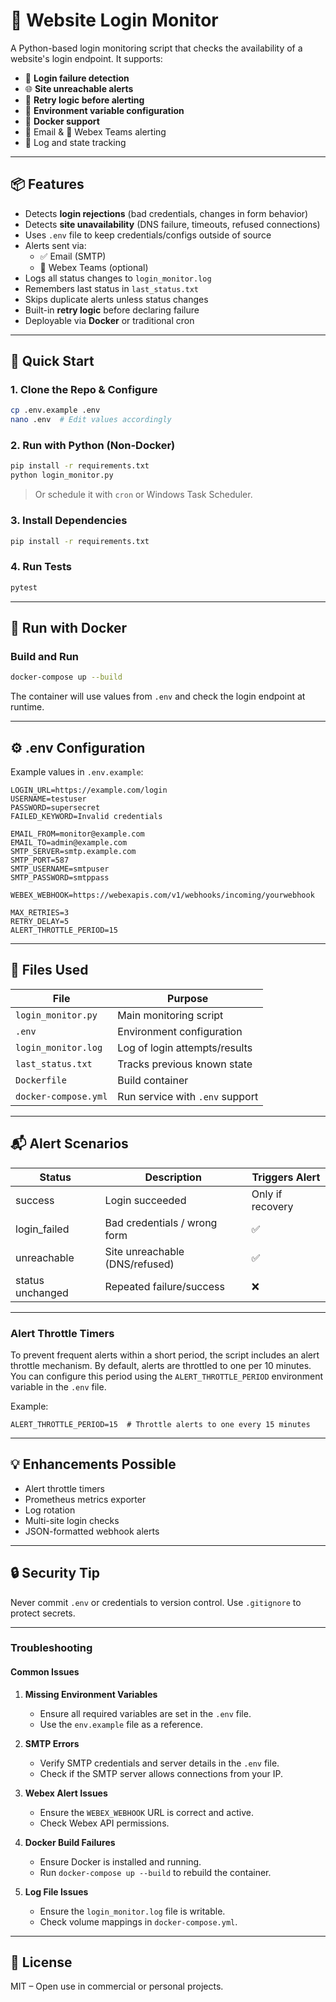 # 🔐 Website Login Monitor

A Python-based login monitoring script that checks the availability of a website's login endpoint. It supports:

- 🚫 **Login failure detection**
- 🌐 **Site unreachable alerts**
- 🔁 **Retry logic before alerting**
- 🔐 **Environment variable configuration**
- 🐳 **Docker support**
- 📧 Email & 💬 Webex Teams alerting
- 📝 Log and state tracking

---

## 📦 Features

- Detects **login rejections** (bad credentials, changes in form behavior)
- Detects **site unavailability** (DNS failure, timeouts, refused connections)
- Uses `.env` file to keep credentials/configs outside of source
- Alerts sent via:
  - ✅ Email (SMTP)
  - 💬 Webex Teams (optional)
- Logs all status changes to `login_monitor.log`
- Remembers last status in `last_status.txt`
- Skips duplicate alerts unless status changes
- Built-in **retry logic** before declaring failure
- Deployable via **Docker** or traditional cron

---

## 🚀 Quick Start

### 1. Clone the Repo & Configure

```bash
cp .env.example .env
nano .env  # Edit values accordingly
```

### 2. Run with Python (Non-Docker)

```bash
pip install -r requirements.txt
python login_monitor.py
```

> Or schedule it with `cron` or Windows Task Scheduler.

### 3. Install Dependencies

```bash
pip install -r requirements.txt
```

### 4. Run Tests

```bash
pytest
```

---

## 🐳 Run with Docker

### Build and Run

```bash
docker-compose up --build
```

The container will use values from `.env` and check the login endpoint at runtime.

---

## ⚙️ .env Configuration

Example values in `.env.example`:

```env
LOGIN_URL=https://example.com/login
USERNAME=testuser
PASSWORD=supersecret
FAILED_KEYWORD=Invalid credentials

EMAIL_FROM=monitor@example.com
EMAIL_TO=admin@example.com
SMTP_SERVER=smtp.example.com
SMTP_PORT=587
SMTP_USERNAME=smtpuser
SMTP_PASSWORD=smtppass

WEBEX_WEBHOOK=https://webexapis.com/v1/webhooks/incoming/yourwebhook

MAX_RETRIES=3
RETRY_DELAY=5
ALERT_THROTTLE_PERIOD=15
```

---

## 📝 Files Used

| File                | Purpose                          |
|---------------------|----------------------------------|
| `login_monitor.py`  | Main monitoring script           |
| `.env`              | Environment configuration        |
| `login_monitor.log` | Log of login attempts/results    |
| `last_status.txt`   | Tracks previous known state      |
| `Dockerfile`        | Build container                  |
| `docker-compose.yml`| Run service with `.env` support  |

---

## 📬 Alert Scenarios

| Status          | Description                     | Triggers Alert |
|-----------------|----------------------------------|----------------|
| success         | Login succeeded                  | Only if recovery |
| login_failed    | Bad credentials / wrong form     | ✅             |
| unreachable     | Site unreachable (DNS/refused)   | ✅             |
| status unchanged| Repeated failure/success         | ❌             |

---

### Alert Throttle Timers

To prevent frequent alerts within a short period, the script includes an alert throttle mechanism. By default, alerts are throttled to one per 10 minutes. You can configure this period using the `ALERT_THROTTLE_PERIOD` environment variable in the `.env` file.

Example:

```env
ALERT_THROTTLE_PERIOD=15  # Throttle alerts to one every 15 minutes
```

---

## 💡 Enhancements Possible

- Alert throttle timers
- Prometheus metrics exporter
- Log rotation
- Multi-site login checks
- JSON-formatted webhook alerts

---

## 🔒 Security Tip

Never commit `.env` or credentials to version control. Use `.gitignore` to protect secrets.

---

### Troubleshooting

#### Common Issues

1. **Missing Environment Variables**
   - Ensure all required variables are set in the `.env` file.
   - Use the `env.example` file as a reference.

2. **SMTP Errors**
   - Verify SMTP credentials and server details in the `.env` file.
   - Check if the SMTP server allows connections from your IP.

3. **Webex Alert Issues**
   - Ensure the `WEBEX_WEBHOOK` URL is correct and active.
   - Check Webex API permissions.

4. **Docker Build Failures**
   - Ensure Docker is installed and running.
   - Run `docker-compose up --build` to rebuild the container.

5. **Log File Issues**
   - Ensure the `login_monitor.log` file is writable.
   - Check volume mappings in `docker-compose.yml`.

---

## 🧾 License

MIT – Open use in commercial or personal projects.

